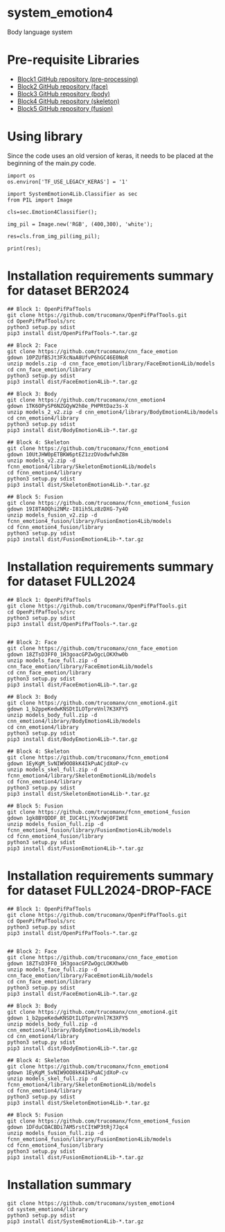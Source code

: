 # system_emotion4
Body language system 

# Pre-requisite Libraries

* [Block1 GitHub repository (pre-processing)](https://github.com/trucomanx/OpenPifPafTools)
* [Block2 GitHub repository (face)](https://github.com/trucomanx/cnn_face_emotion)
* [Block3 GitHub repository (body)](https://github.com/trucomanx/cnn_emotion4)
* [Block4 GitHub repository (skeleton)](https://github.com/trucomanx/fcnn_emotion4)
* [Block5 GitHub repository (fusion)](https://github.com/trucomanx/fcnn_emotion4_fusion)

# Using library
Since the code uses an old version of keras, it needs to be placed at the beginning of the main.py code.

    import os
    os.environ['TF_USE_LEGACY_KERAS'] = '1'

    import SystemEmotion4Lib.Classifier as sec
    from PIL import Image
    
    cls=sec.Emotion4Classifier();

    img_pil = Image.new('RGB', (400,300), 'white');

    res=cls.from_img_pil(img_pil);

    print(res);


# Installation requirements summary for dataset BER2024

    ## Block 1: OpenPifPafTools
    git clone https://github.com/trucomanx/OpenPifPafTools.git
    cd OpenPifPafTools/src
    python3 setup.py sdist
    pip3 install dist/OpenPifPafTools-*.tar.gz
    
    ## Block 2: Face
    git clone https://github.com/trucomanx/cnn_face_emotion
    gdown 10PZUfBSJt3FXcNaA8UfvP6hGC46E0NoR
    unzip models.zip -d cnn_face_emotion/library/FaceEmotion4Lib/models
    cd cnn_face_emotion/library
    python3 setup.py sdist
    pip3 install dist/FaceEmotion4Lib-*.tar.gz
    
    ## Block 3: Body
    git clone https://github.com/trucomanx/cnn_emotion4
    gdown 1TK6OPySP6NZGQyW2h8e_PHPRtDaz3s-X
    unzip models_2_v2.zip -d cnn_emotion4/library/BodyEmotion4Lib/models
    cd cnn_emotion4/library
    python3 setup.py sdist
    pip3 install dist/BodyEmotion4Lib-*.tar.gz
    
    ## Block 4: Skeleton
    git clone https://github.com/trucomanx/fcnn_emotion4
    gdown 10UtJHW0pETBKW6ptEZ1zzDVodwfwhZ8m
    unzip models_v2.zip -d fcnn_emotion4/library/SkeletonEmotion4Lib/models
    cd fcnn_emotion4/library
    python3 setup.py sdist
    pip3 install dist/SkeletonEmotion4Lib-*.tar.gz
    
    ## Block 5: Fusion
    git clone https://github.com/trucomanx/fcnn_emotion4_fusion
    gdown 19I8TAOQhi2NMz-I81ih5Lz8zDXG-7y4O
    unzip models_fusion_v2.zip -d fcnn_emotion4_fusion/library/FusionEmotion4Lib/models
    cd fcnn_emotion4_fusion/library
    python3 setup.py sdist
    pip3 install dist/FusionEmotion4Lib-*.tar.gz


# Installation requirements summary for dataset FULL2024


    ## Block 1: OpenPifPafTools
    git clone https://github.com/trucomanx/OpenPifPafTools.git
    cd OpenPifPafTools/src
    python3 setup.py sdist
    pip3 install dist/OpenPifPafTools-*.tar.gz


    ## Block 2: Face
    git clone https://github.com/trucomanx/cnn_face_emotion
    gdown 18ZTsD3FF0_1H3goacGPZwOgcLOKXhw0b
    unzip models_face_full.zip -d cnn_face_emotion/library/FaceEmotion4Lib/models
    cd cnn_face_emotion/library
    python3 setup.py sdist
    pip3 install dist/FaceEmotion4Lib-*.tar.gz
    
    ## Block 3: Body
    git clone https://github.com/trucomanx/cnn_emotion4.git
    gdown 1_b2ppeKedwKNSDtILOTpreVnl7K3XFY5
    unzip models_body_full.zip -d cnn_emotion4/library/BodyEmotion4Lib/models
    cd cnn_emotion4/library
    python3 setup.py sdist
    pip3 install dist/BodyEmotion4Lib-*.tar.gz

    ## Block 4: Skeleton
    git clone https://github.com/trucomanx/fcnn_emotion4
    gdown 1EyKgM_SvNIW9OO8kK4IkPuACjdXoP-cv
    unzip models_skel_full.zip -d fcnn_emotion4/library/SkeletonEmotion4Lib/models
    cd fcnn_emotion4/library
    python3 setup.py sdist
    pip3 install dist/SkeletonEmotion4Lib-*.tar.gz
    
    ## Block 5: Fusion
    git clone https://github.com/trucomanx/fcnn_emotion4_fusion
    gdown 1gk8BYQDDF_8t_IUC4tLjYXxdWjOFIWtE
    unzip models_fusion_full.zip -d fcnn_emotion4_fusion/library/FusionEmotion4Lib/models
    cd fcnn_emotion4_fusion/library
    python3 setup.py sdist
    pip3 install dist/FusionEmotion4Lib-*.tar.gz

# Installation requirements summary for dataset FULL2024-DROP-FACE


    ## Block 1: OpenPifPafTools
    git clone https://github.com/trucomanx/OpenPifPafTools.git
    cd OpenPifPafTools/src
    python3 setup.py sdist
    pip3 install dist/OpenPifPafTools-*.tar.gz


    ## Block 2: Face
    git clone https://github.com/trucomanx/cnn_face_emotion
    gdown 18ZTsD3FF0_1H3goacGPZwOgcLOKXhw0b
    unzip models_face_full.zip -d cnn_face_emotion/library/FaceEmotion4Lib/models
    cd cnn_face_emotion/library
    python3 setup.py sdist
    pip3 install dist/FaceEmotion4Lib-*.tar.gz
    
    ## Block 3: Body
    git clone https://github.com/trucomanx/cnn_emotion4.git
    gdown 1_b2ppeKedwKNSDtILOTpreVnl7K3XFY5
    unzip models_body_full.zip -d cnn_emotion4/library/BodyEmotion4Lib/models
    cd cnn_emotion4/library
    python3 setup.py sdist
    pip3 install dist/BodyEmotion4Lib-*.tar.gz

    ## Block 4: Skeleton
    git clone https://github.com/trucomanx/fcnn_emotion4
    gdown 1EyKgM_SvNIW9OO8kK4IkPuACjdXoP-cv
    unzip models_skel_full.zip -d fcnn_emotion4/library/SkeletonEmotion4Lib/models
    cd fcnn_emotion4/library
    python3 setup.py sdist
    pip3 install dist/SkeletonEmotion4Lib-*.tar.gz
    
    ## Block 5: Fusion
    git clone https://github.com/trucomanx/fcnn_emotion4_fusion
    gdown 1DFduCOACBDi7AM5rstCItWP3tRj7Jqc4
    unzip models_fusion_full.zip -d fcnn_emotion4_fusion/library/FusionEmotion4Lib/models
    cd fcnn_emotion4_fusion/library
    python3 setup.py sdist
    pip3 install dist/FusionEmotion4Lib-*.tar.gz

# Installation summary

    git clone https://github.com/trucomanx/system_emotion4
    cd system_emotion4/library
    python3 setup.py sdist
    pip3 install dist/SystemEmotion4Lib-*.tar.gz



